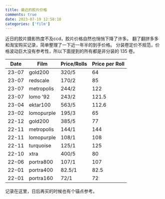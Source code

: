 ```yaml
---
title: 最近的胶片价格
comments: true
date: 2023-07-19 12:58:18
categories: ['film']
---
```

近日的胶片摄影热度不及ccd，胶片价格自然也悄悄下降了许多。
翻了翻拼多多和淘宝购买记录，简单整理了一下近一年半的到手价格。
分装卷定价不规范，价格波动巨大没有参考性，所以下面提到的所有都是非分装的 135 卷。

| Date   | Film       | Price/Rolls | Price per Roll |
|--------|------------|--------------|------------------|
| 23-07  | gold200    | 320/5        | 64               |
| 23-07  | redscale   | 170/2        | 85               |
| 23-07  | metropolis | 244/2        | 122              |
| 23-07  | lomo ’92   | 243/2        | 121.5            |
| 23-04  | ektar100   | 563/5        | 112.6            |
| 23-02  | lomopurple | 195/3        | 65               |
| 22-12  | gold200    | 385/5        | 77               |
| 22-11  | metropolis | 144/1        | 144              |
| 22-11  | lomopurple | 108/1        | 108              |
| 22-11  | turquoise  | 125/1        | 125              |
| 22-10  | xtra       | 400/5        | 80               |
| 22-06  | portra800  | 107/1        | 107              |
| 22-01  | portra400  | 82.5/1       | 82.5             |
| 22-01  | portra160  | 72/1         | 72               |

记录在这里，日后再买的时候也有个锚点参考。
